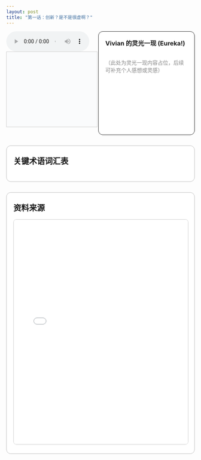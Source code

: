 ```yaml
---
layout: post
title: "第一话：创新？是不是很虚啊？"
---
```


<!-- 上方：音频+字幕 | Vivian 的灵光一现 -->
<div style="display: flex; gap: 24px; margin-bottom: 2em; align-items: stretch; max-height: 340px; min-height: 240px;">
  <!-- 左上：音频+字幕 -->
  <div style="flex: 2 1 0; display: flex; flex-direction: column; justify-content: flex-start;">
    <audio id="audio-ep1" controls style="width: 100%; max-width: 700px;">
      <source src="/class/assets/podcasts/innovation_ep1.wav" type="audio/wav">
      您的浏览器不支持 audio 元素。
    </audio>
    <div id="lrc-container-ep1" style="width: 100%; max-width: 700px; max-height: 240px; min-height: 180px; overflow-y: auto; border: 1px solid #ccc; padding: 10px; background: #fafbfc; margin-bottom: 1.5em;">
      <ul id="lrc-list-ep1" style="margin:0; padding:0;"></ul>
    </div>
  </div>
  <!-- 右上：Vivian 的灵光一现 -->
  <div style="flex: 1 1 0; border: 1.5px solid #222; border-radius: 12px; padding: 18px; background: #fff; min-width: 220px; display: flex; flex-direction: column;">
    <h3 style="margin-top:0;">Vivian 的灵光一现 (Eureka!)</h3>
    <div style="flex:1; height: 100%; overflow-y: auto; min-height: 120px; color: #888;">
      <p>（此处为灵光一现内容占位，后续可补充个人感想或灵感）</p>
    </div>
  </div>
</div>

<!-- 关键术语词汇表模块 -->
<div style="margin-bottom: 2em; border: 1.5px solid #bbb; border-radius: 12px; background: #fff; padding: 24px 18px; max-width: 900px;">
  <h2 style="margin-top: 0;">关键术语词汇表</h2>
  <ul id="term-list" style="list-style: none; padding: 0; margin-top: 1em;"></ul>
  <script>
  // 关键术语词汇表内容可后续补充
  const terms = [
    { name: "创新 (Innovation)", desc: "新思想的成功利用；将机会转化为新思想并将其付诸实践以创造价值的过程。" },
    { name: "创业精神 (Entrepreneurship)", desc: "将愿景、激情、精力、洞察力、判断力和勤奋结合起来，将好想法变为现实的人类特质。" },
    { name: "创造性破坏 (Creative Destruction)", desc: "约瑟夫·熊彼特提出的概念，指新产品、新流程、新商业模式的出现，不断瓦解旧有的市场和产业结构，建立新的规则。" },
    { name: "搜索 (Search)", desc: "创新过程的第一阶段，旨在发现创新机会并生成多样化的新想法。" },
    { name: "选择 (Select)", desc: "创新过程的第二阶段，从生成的想法中选择最具潜力的方案进行推进。" },
    { name: "实施 (Implement)", desc: "创新过程的第三阶段，将选定的想法转化为实际产品、服务或流程。" },
    { name: "捕获 (Capture)", desc: "创新过程的第四阶段，确保创新努力能带来预期的商业或社会价值。" },
    { name: "产品创新 (Product Innovation)", desc: "组织提供的产品或服务本身的变化。" },
    { name: "过程创新 (Process Innovation)", desc: "组织创造和交付产品或服务的方式的变化。" },
    { name: "定位创新 (Position Innovation)", desc: "产品或服务引入的背景或目标市场的变化。" },
    { name: "范式创新 (Paradigm Innovation)", desc: "组织行动的底层心智模型或商业模式的变化。" },
    { name: "增量创新 (Incremental Innovation)", desc: "在现有产品或流程基础上进行的小规模改进。" },
    { name: "激进创新 (Radical Innovation)", desc: "带来根本性变革，创造全新产品或流程的创新。" },
    { name: "组件创新 (Component Innovation)", desc: "改进复杂系统中的某个独立组成部分。" },
    { name: "架构创新 (Architectural Innovation)", desc: "改变复杂系统各组件之间的组合方式。" },
    { name: "平台创新 (Platform Innovation)", desc: "建立一个稳健的基础设计或核心技术，可以在其上开发多个变体或后续产品世代。" },
    { name: "创新生命周期 (Innovation Life Cycle)", desc: "描述创新在行业或技术发展不同阶段（流体、过渡、特定）的模式。" },
    { name: "流体阶段 (Fluid Phase)", desc: "创新生命周期的早期阶段，高度不确定，大量实验，主要关注产品创新。" },
    { name: "主导设计 (Dominant Design)", desc: "创新生命周期的过渡阶段出现的现象，指行业内对产品或流程的关键特性达成普遍接受的共识。" },
    { name: "特定阶段 (Specific Phase)", desc: "创新生命周期的成熟阶段，创新主要集中在成本降低、效率提升和产品差异化，以过程创新为主。" },
    { name: "不连续创新 (Discontinuous Innovation)", desc: "颠覆现有行业规则的创新，通常由新技术、新市场或新商业模式引发。" },
    { name: "帆船效应 (Sailing Ship Effect)", desc: "指一项成熟技术在面对新兴竞争时，其改进速度反而会加速的现象。" },
    { name: "非我发明综合症 (Not Invented Here - NIH)", desc: "一种组织文化现象，指企业拒绝采纳源自外部且不符合其现有认知或业务模式的技术或想法。" },
    { name: "商业模式创新 (Business Model Innovation)", desc: "改变组织创造、交付和捕获价值的底层逻辑和方式。" }
  ];

  function renderTerms() {
    const ul = document.getElementById('term-list');
    ul.innerHTML = '';
    terms.forEach((term) => {
      const li = document.createElement('li');
      li.style.marginBottom = '10px';
      li.innerHTML = `
        <div class="term-title" style="font-weight:bold; display:flex; align-items:center;">
          <span style="flex:1;">${term.name}</span>
        </div>
        <div class="term-desc" style="margin-top:6px; color:#444; background:#f8f8f8; border-radius:6px; padding:8px 12px;">
          ${term.desc}
        </div>
      `;
      ul.appendChild(li);
    });
  }

  document.addEventListener('DOMContentLoaded', function() {
    renderTerms();
  });
  </script>

</div>

<!-- 资料来源模块 -->
<div style="margin-bottom: 2em; border: 1.5px solid #bbb; border-radius: 12px; background: #fff; padding: 24px 18px; max-width: 900px;">
  <h2 style="margin-top: 0;">资料来源</h2>
  <iframe src="/class/assets/podcasts/Chapter 1.pdf" width="100%" height="600px" style="border:1px solid #ccc; border-radius:8px;"></iframe>
</div>

<script>
async function fetchLRC(url) {
  const res = await fetch(url);
  return await res.text();
}
function parseLRC(lrc) {
  const lines = lrc.split('\n');
  const result = [];
  const timeExp = /^(\d{2}):(\d{2})\s+/;
  for (let line of lines) {
    const match = timeExp.exec(line);
    if (match) {
      const min = parseInt(match[1]);
      const sec = parseInt(match[2]);
      const time = min * 60 + sec;
      const text = line.replace(timeExp, '').trim();
      result.push({ time, text });
    }
  }
  return result;
}
function renderLRC(lrcArr) {
  const ul = document.getElementById('lrc-list-ep1');
  ul.innerHTML = '';
  lrcArr.forEach((item, idx) => {
    const li = document.createElement('li');
    li.textContent = item.text;
    li.setAttribute('data-idx', idx);
    li.style.listStyle = 'none';
    ul.appendChild(li);
  });
}
function syncLRC(audio, lrcArr) {
  const ul = document.getElementById('lrc-list-ep1');
  audio.addEventListener('timeupdate', () => {
    const currentTime = audio.currentTime;
    let idx = 0;
    for (let i = 0; i < lrcArr.length; i++) {
      if (currentTime >= lrcArr[i].time) idx = i;
      else break;
    }
    ul.querySelectorAll('li').forEach(li => li.classList.remove('active'));
    const activeLi = ul.querySelector(`li[data-idx=\"${idx}\"]`);
    if (activeLi) {
      activeLi.classList.add('active');
      activeLi.scrollIntoView({ behavior: 'smooth', block: 'center' });
    }
  });
}
(async function() {
  const lrcText = await fetchLRC('/class/assets/podcasts/innovation_ep1.txt');
  const lrcArr = parseLRC(lrcText);
  renderLRC(lrcArr);
  const audio = document.getElementById('audio-ep1');
  syncLRC(audio, lrcArr);
})();
</script>
<style>
#lrc-list-ep1 li.active {
  color: #fff;
  background: #0078d7;
  font-weight: bold;
}
#lrc-list-ep1 li {
  padding: 2px 0;
  transition: background 0.2s;
  font-size: 1.08em;
  line-height: 1.7;
}
</style>


